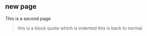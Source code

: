 ## new page 
This is a second page
> this is a block quote
> which is indented 
this is back to normal

